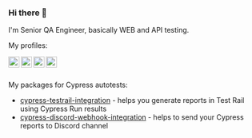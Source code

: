 ### Hi there 👋

I'm Senior QA Engineer, basically WEB and API testing.

My profiles:

<a href="https://github.com/Smoliarick"><img align="left" alt="Ivan's Github" width="22px" src="https://github.githubassets.com/favicons/favicon.png"></a>
<a href="https://www.linkedin.com/in/smoliarick"><img align="left" alt="Ivan's LinkedIn" width="22px" src="https://static.licdn.com/sc/h/akt4ae504epesldzj74dzred8"></a>
<a href="https://dev.to/smoliarick"><img align="left" alt="Ivan's DEV Community account" width="22px" src="https://res.cloudinary.com/practicaldev/image/fetch/s--T8ep-K_P--/c_fill,f_auto,fl_progressive,h_90,q_auto,w_90/https://dev-to-uploads.s3.amazonaws.com/uploads/user/profile_image/3/13d3b32a-d381-4549-b95e-ec665768ce8f.png"></a>
<a href="https://leetcode.com/Smoliarick/"><img align="left" alt="Ivan's DEV Community account" width="22px" src="https://assets.leetcode.com/static_assets/public/icons/favicon.ico"></a>


<br><br>

My packages for Cypress autotests:

- [cypress-testrail-integration](https://www.npmjs.com/package/cypress-testrail-integration) - helps you generate reports in Test Rail using Cypress Run results
- [cypress-discord-webhook-integration](https://www.npmjs.com/package/cypress-discord-webhook-integration) - helps to send your Cypress reports to Discord channel
